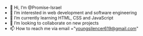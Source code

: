 - 👋 Hi, I’m @Promise-Israel
- 👀 I’m interested in web development and software engineering
- 🌱 I’m currently learning HTML, CSS and JavaScript
- 💞️ I’m looking to collaborate on new projects
- 📫 How to reach me via email ="youngsilencer619@gmail.com"

<!---
Promise-Israel/Promise-Israel is a ✨ special ✨ repository because its `README.md` (this file) appears on your GitHub profile.
You can click the Preview link to take a look at your changes.
--->
